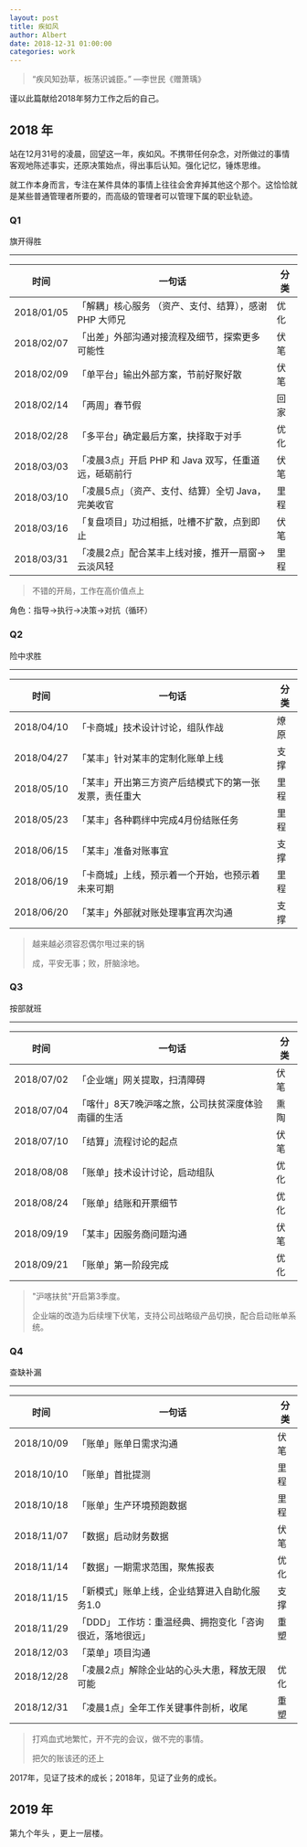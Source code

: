 ```yaml
---
layout: post
title: 疾如风
author: Albert
date: 2018-12-31 01:00:00
categories: work
---
```


> “疾风知劲草，板荡识诚臣。” —李世民《赠萧瑀》

谨以此篇献给2018年努力工作之后的自己。

## 2018 年

站在12月31号的凌晨，回望这一年，疾如风。不携带任何杂念，对所做过的事情客观地陈述事实，还原决策始点，得出事后认知。强化记忆，锤炼思维。

就工作本身而言，专注在某件具体的事情上往往会舍弃掉其他这个那个。这恰恰就是某些普通管理者所要的，而高级的管理者可以管理下属的职业轨迹。

### Q1

旗开得胜

----------

| 时间       | 一句话                                                 | 分类 |
| ---------- | ------------------------------------------------------ | ---- |
| 2018/01/05 | 「解耦」核心服务 （资产、支付、结算），感谢 PHP 大师兄 | 优化 |
| 2018/02/07 | 「出差」外部沟通对接流程及细节，探索更多可能性         | 伏笔 |
| 2018/02/09 | 「单平台」输出外部方案，节前好聚好散                   | 伏笔 |
| 2018/02/14 | 「两周」春节假                                         | 回家 |
| 2018/02/28 | 「多平台」确定最后方案，抉择取于对手                   | 优化 |
| 2018/03/03 | 「凌晨3点」开启 PHP 和 Java 双写，任重道远，砥砺前行   | 伏笔 |
| 2018/03/10 | 「凌晨5点」（资产、支付、结算）全切 Java，完美收官     | 里程 |
| 2018/03/16 | 「复盘项目」功过相抵，吐槽不扩散，点到即止             | 伏笔 |
| 2018/03/31 | 「凌晨2点」配合某丰上线对接，推开一扇窗->云淡风轻      | 里程 |

> 不错的开局，工作在高价值点上

角色：指导->执行->决策->对抗（循环）

### Q2

险中求胜

-----------


| 时间       | 一句话                                                 | 分类 |
| ---------- | ------------------------------------------------------ | ---- |
| 2018/04/10 | 「卡商城」技术设计讨论，组队作战                       | 燎原 |
| 2018/04/27 | 「某丰」针对某丰的定制化账单上线                       | 支撑 |
| 2018/05/10 | 「某丰」开出第三方资产后结模式下的第一张发票，责任重大 | 里程 |
| 2018/05/23 | 「某丰」各种羁绊中完成4月份结账任务                    | 里程 |
| 2018/06/15 | 「某丰」准备对账事宜                                   | 支撑 |
| 2018/06/19 | 「卡商城」上线，预示着一个开始，也预示着未来可期       | 里程 |
| 2018/06/20 | 「某丰」外部就对账处理事宜再次沟通                     | 支撑 |

> 越来越必须容忍偶尔甩过来的锅
>
> 成，平安无事；败，肝脑涂地。

### Q3

按部就班

----------

| 时间       | 一句话                                             | 分类 |
| ---------- | -------------------------------------------------- | ---- |
| 2018/07/02 | 「企业端」网关提取，扫清障碍                       | 伏笔 |
| 2018/07/04 | 「喀什」8天7晚沪喀之旅，公司扶贫深度体验南疆的生活 | 熏陶 |
| 2018/07/10 | 「结算」流程讨论的起点                             | 伏笔 |
| 2018/08/08 | 「账单」技术设计讨论，启动组队                     | 优化 |
| 2018/08/24 | 「账单」结账和开票细节                             | 优化 |
| 2018/09/19 | 「某丰」因服务商问题沟通                           | 伏笔 |
| 2018/09/21 | 「账单」第一阶段完成                               | 优化 |

> "沪喀扶贫"开启第3季度。
>
> 企业端的改造为后续埋下伏笔，支持公司战略级产品切换，配合启动账单系统。

### Q4

查缺补漏

-----------


| 时间       | 一句话 | 分类 |
| ---------- | ------ | ---- |
| 2018/10/09 | 「账单」账单日需求沟通 | 伏笔 |
| 2018/10/10 | 「账单」首批提测 | 里程 |
| 2018/10/18 | 「账单」生产环境预跑数据 | 里程 |
| 2018/11/07 | 「数据」启动财务数据 | 伏笔 |
| 2018/11/14 | 「数据」一期需求范围，聚焦报表 | 优化 |
| 2018/11/15 | 「新模式」账单上线，企业结算进入自助化服务1.0            | 支撑 |
| 2018/11/29 | 「DDD」 工作坊：重温经典、拥抱变化「咨询很近，落地很远」 | 重塑 |
| 2018/12/03 | 「菜单」项目沟通 |  |
| 2018/12/28 | 「凌晨2点」解除企业站的心头大患，释放无限可能            | 优化 |
| 2018/12/31 | 「凌晨1点」全年工作关键事件剖析，收尾 | 重塑 |

> 打鸡血式地繁忙，开不完的会议，做不完的事情。
>
> 把欠的账该还的还上

2017年，见证了技术的成长；2018年，见证了业务的成长。

## 2019 年

第九个年头 ，更上一层楼。
